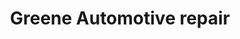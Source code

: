 ---
title: "Greene Automotive repair"
url: /marmaduke/greene-automotive-repair/
shop: Autowerkstatt
---